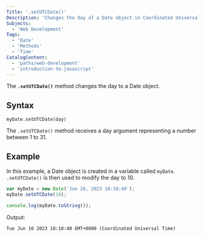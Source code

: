 ```yaml
---
Title: '.setUTCDate()'
Description: 'Changes the day of a Date object in Coordinated Universal Time (UTC).'
Subjects:
  - 'Web Development'
Tags:
  - 'Date'
  - 'Methods'
  - 'Time'
CatalogContent:
  - 'paths/web-development'
  - 'introduction-to-javascript'
---
```


The **`.setUTCDate()`** method changes the day to a Date object.

## Syntax

```pseudo
myDate.setUTCDate(day)
```

The `.setUTCDate()` method receives a day argument representing a number between 1 to 31.

## Example

In this example, a Date object is created in a variable called `myDate`. `.setUTCDate()` is then used to modify the day to 10.

```js
var myDate = new Date('Jun 26, 2023 18:10:40');
myDate.setUTCDate(10);

console.log(myDate.toString());
```

Output:

```shell
Tue Jun 10 2023 18:10:40 GMT+0000 (Coordinated Universal Time)
```

